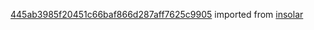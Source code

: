 [445ab3985f20451c66baf866d287aff7625c9905](https://github.com/insolar/insolar/commit/445ab3985f20451c66baf866d287aff7625c9905) imported from [insolar](https://github.com/insolar/insolar)

